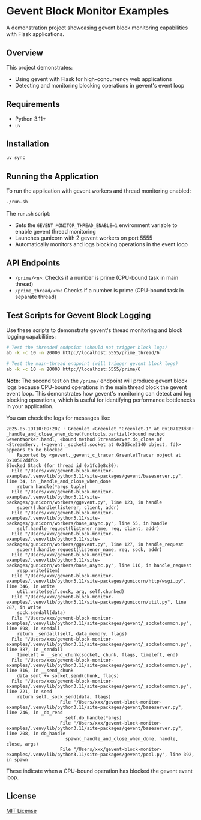 # Gevent Block Monitor Examples

A demonstration project showcasing gevent block monitoring capabilities with Flask applications.

## Overview

This project demonstrates:
- Using gevent with Flask for high-concurrency web applications
- Detecting and monitoring blocking operations in gevent's event loop

## Requirements

- Python 3.11+
- `uv`

## Installation

```bash
uv sync
```

## Running the Application

To run the application with gevent workers and thread monitoring enabled:

```bash
./run.sh
```

The `run.sh` script:
- Sets the `GEVENT_MONITOR_THREAD_ENABLE=1` environment variable to enable gevent thread monitoring
- Launches gunicorn with 2 gevent workers on port 5555
- Automatically monitors and logs blocking operations in the event loop

## API Endpoints

- `/prime/<n>`: Checks if a number is prime (CPU-bound task in main thread)
- `/prime_thread/<n>`: Checks if a number is prime (CPU-bound task in separate thread)

## Test Scripts for Gevent Block Logging

Use these scripts to demonstrate gevent's thread monitoring and block logging capabilities:

```bash
# Test the threaded endpoint (should not trigger block logs)
ab -k -c 10 -n 20000 http://localhost:5555/prime_thread/6

# Test the main-thread endpoint (will trigger gevent block logs)
ab -k -c 10 -n 20000 http://localhost:5555/prime/6
```

**Note**: The second test on the `/prime/` endpoint will produce gevent block logs because CPU-bound operations in the main thread block the gevent event loop. This demonstrates how gevent's monitoring can detect and log blocking operations, which is useful for identifying performance bottlenecks in your application.

You can check the logs for messages like:
```
2025-05-19T10:09:20Z : Greenlet <Greenlet "Greenlet-1" at 0x107123d80: _handle_and_close_when_done(functools.partial(<bound method GeventWorker.handl, <bound method StreamServer.do_close of <StreamServ, (<gevent._socket3.socket at 0x105ce2140 object, fd)> appears to be blocked
    Reported by <gevent._gevent_c_tracer.GreenletTracer object at 0x10582ddf0>
Blocked Stack (for thread id 0x1fc3e8c80):
  File "/Users/xxx/gevent-block-monitor-examples/.venv/lib/python3.11/site-packages/gevent/baseserver.py", line 34, in _handle_and_close_when_done
    return handle(*args_tuple)
  File "/Users/xxx/gevent-block-monitor-examples/.venv/lib/python3.11/site-packages/gunicorn/workers/ggevent.py", line 123, in handle
    super().handle(listener, client, addr)
  File "/Users/xxx/gevent-block-monitor-examples/.venv/lib/python3.11/site-packages/gunicorn/workers/base_async.py", line 55, in handle
    self.handle_request(listener_name, req, client, addr)
  File "/Users/xxx/gevent-block-monitor-examples/.venv/lib/python3.11/site-packages/gunicorn/workers/ggevent.py", line 127, in handle_request
    super().handle_request(listener_name, req, sock, addr)
  File "/Users/xxx/gevent-block-monitor-examples/.venv/lib/python3.11/site-packages/gunicorn/workers/base_async.py", line 116, in handle_request
    resp.write(item)
  File "/Users/xxx/gevent-block-monitor-examples/.venv/lib/python3.11/site-packages/gunicorn/http/wsgi.py", line 346, in write
    util.write(self.sock, arg, self.chunked)
  File "/Users/xxx/gevent-block-monitor-examples/.venv/lib/python3.11/site-packages/gunicorn/util.py", line 287, in write
    sock.sendall(data)
  File "/Users/xxx/gevent-block-monitor-examples/.venv/lib/python3.11/site-packages/gevent/_socketcommon.py", line 698, in sendall
    return _sendall(self, data_memory, flags)
  File "/Users/xxx/gevent-block-monitor-examples/.venv/lib/python3.11/site-packages/gevent/_socketcommon.py", line 387, in _sendall
    timeleft = __send_chunk(socket, chunk, flags, timeleft, end)
  File "/Users/xxx/gevent-block-monitor-examples/.venv/lib/python3.11/site-packages/gevent/_socketcommon.py", line 316, in __send_chunk
    data_sent += socket.send(chunk, flags)
  File "/Users/xxx/gevent-block-monitor-examples/.venv/lib/python3.11/site-packages/gevent/_socketcommon.py", line 721, in send
    return self._sock.send(data, flags)
                    File "/Users/xxx/gevent-block-monitor-examples/.venv/lib/python3.11/site-packages/gevent/baseserver.py", line 246, in _do_read
                      self.do_handle(*args)
                    File "/Users/xxx/gevent-block-monitor-examples/.venv/lib/python3.11/site-packages/gevent/baseserver.py", line 208, in do_handle
                      spawn(_handle_and_close_when_done, handle, close, args)
                    File "/Users/xxx/gevent-block-monitor-examples/.venv/lib/python3.11/site-packages/gevent/pool.py", line 392, in spawn
```

These indicate when a CPU-bound operation has blocked the gevent event loop.


## License

[MIT License](LICENSE)
